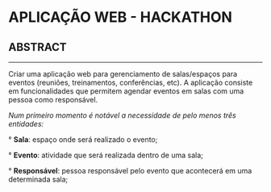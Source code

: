 # APLICAÇÃO WEB - HACKATHON

## ABSTRACT
___________________________
Criar uma aplicação web para gerenciamento de salas/espaços para eventos (reuniões,
treinamentos, conferências, etc).
A aplicação consiste em funcionalidades que permitem agendar eventos em salas com
uma pessoa como responsável.

*Num primeiro momento é notável a necessidade de pelo menos três entidades:*

  ° **Sala**: espaço onde será realizado o evento;
  
  ° **Evento**: atividade que será realizada dentro de uma sala;
  
  ° **Responsável**: pessoa responsável pelo evento que acontecerá em uma
determinada sala;
